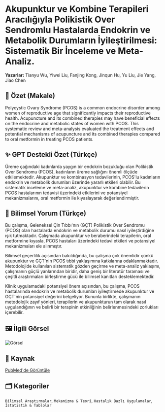 # Akupunktur ve Kombine Terapileri Aracılığıyla Polikistik Over Sendromlu Hastalarda Endokrin ve Metabolik Durumların İyileştirilmesi: Sistematik Bir İnceleme ve Meta-Analiz.

**Yazarlar:** Tianyu Wu, Yiwei Liu, Fanjing Kong, Jinqun Hu, Yu Liu, Jie Yang, Jiao Chen

## 🧬 Özet (Makale)
Polycystic Ovary Syndrome (PCOS) is a common endocrine disorder among women of reproductive age that significantly impacts their reproductive health. Acupuncture and its combined therapies may have beneficial effects on the endocrine and metabolic states of women with PCOS. This systematic review and meta-analysis evaluated the treatment effects and potential mechanisms of acupuncture and its combined therapies compared to oral metformin in treating PCOS patients.

## ✨ GPT Destekli Özet (Türkçe)
Üreme çağındaki kadınlarda yaygın bir endokrin bozukluğu olan Polikistik Over Sendromu (PCOS), kadınların üreme sağlığını önemli ölçüde etkilemektedir. Akupunktur ve kombinasyon tedavilerinin, PCOS'lu kadınların endokrin ve metabolik durumları üzerinde yararlı etkileri olabilir. Bu sistematik inceleme ve meta-analiz, akupunktur ve kombine tedavilerin PCOS hastalarının tedavisi üzerindeki etkilerini ve potansiyel mekanizmalarını, oral metformin ile kıyaslayarak değerlendirmiştir.

## 🧠 Bilimsel Yorum (Türkçe)
Bu çalışma, Geleneksel Çin Tıbbı'nın (GÇT) Polikistik Over Sendromu (PCOS) olan hastalarda endokrin ve metabolik durumu nasıl iyileştirdiğine ışık tutmaktadır. Çalışmada akupunktur ve beraberindeki terapilerin, oral metformine kıyasla, PCOS hastaları üzerindeki tedavi etkileri ve potansiyel mekanizmaları ele alınmıştır.

Bilimsel geçerlilik açısından bakıldığında, bu çalışma çok önemlidir çünkü akupunktur ve GÇT'nin PCOS tıbbi yaklaşımına katkılarına odaklanmaktadır. Metodolojide kullanılan sistematik gözden geçirme ve meta-analiz yaklaşımı, çalışmanın güçlü yanlarından biridir, daha geniş bir literatür taraması ve çeşitli araştırmaları birleştirme gücü ile bilimsel kanıtları desteklemektedir.

Klinik uygulamadaki potansiyel önem açısından, bu çalışma, PCOS hastalarında endokrin ve metabolik durumları iyileştirmede akupunktur ve GÇT'nin potansiyel değerini belgeliyor. Bununla birlikte, çalışmanın metodolojik zayıf yönleri, terapilerin ve akupunkturun tam olarak nasıl uygulandığının ve belirli bir terapinin etkinliğinin belirlenmesindeki zorlukları içerebilir.

## 🖼️ İlgili Görsel
![Görsel](https://oaidalleapiprodscus.blob.core.windows.net/private/org-bb2jTKorMyGA6Ae9CBZIHTY6/user-WkL0nDv4yLhNmEZntVH46o5I/img-HF7h1rKEp0Mj6HiwYeH6HlMx.png?st=2025-03-29T15%3A32%3A11Z&se=2025-03-29T17%3A32%3A11Z&sp=r&sv=2024-08-04&sr=b&rscd=inline&rsct=image/png&skoid=d505667d-d6c1-4a0a-bac7-5c84a87759f8&sktid=a48cca56-e6da-484e-a814-9c849652bcb3&skt=2025-03-28T23%3A59%3A11Z&ske=2025-03-29T23%3A59%3A11Z&sks=b&skv=2024-08-04&sig=Hd2k7lyYt%2BN/jyUFGsPOPxFglYctF3ifowbzRhf%2B%2B1E%3D)

## 🔗 Kaynak
[PubMed'de Görüntüle](https://pubmed.ncbi.nlm.nih.gov/40091529/)

## 🗂️ Kategoriler
`Bilimsel Araştırmalar`, `Mekanizma & Teori`, `Hastalık Bazlı Uygulamalar`, `İstatistik & Tablolar`


